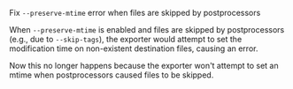 Fix `--preserve-mtime` error when files are skipped by postprocessors

When `--preserve-mtime` is enabled and files are skipped by postprocessors (e.g., due to `--skip-tags`), the exporter would attempt to set the modification time on non-existent destination files, causing an error.

Now this no longer happens because the exporter won't attempt to set an mtime when postprocessors caused files to be skipped.

